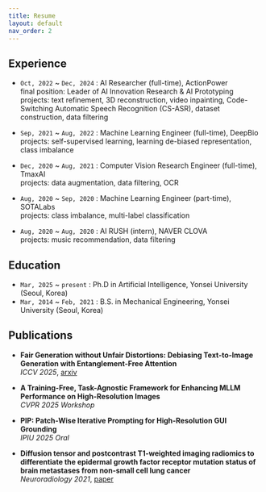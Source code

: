 ```yaml
---
title: Resume
layout: default
nav_order: 2
---
```


## Experience

- `Oct, 2022` ~ `Dec, 2024` : AI Researcher (full-time), ActionPower  
  final position: Leader of AI Innovation Research & AI Prototyping  
  projects: text refinement, 3D reconstruction, video inpainting, Code-Switching Automatic Speech Recognition (CS-ASR), dataset construction, data filtering

- `Sep, 2021` ~ `Aug, 2022` : Machine Learning Engineer (full-time), DeepBio  
  projects: self-supervised learning, learning de-biased representation, class imbalance

- `Dec, 2020` ~ `Aug, 2021` : Computer Vision Research Engineer (full-time), TmaxAI  
  projects: data augmentation, data filtering, OCR

- `Aug, 2020` ~ `Sep, 2020` : Machine Learning Engineer (part-time), SOTALabs  
  projects: class imbalance, multi-label classification

- `Aug, 2020` ~ `Aug, 2020` : AI RUSH (intern), NAVER CLOVA  
  projects: music recommendation, data filtering



## Education

- `Mar, 2025` ~ `present` : Ph.D in Artificial Intelligence, Yonsei University (Seoul, Korea)
- `Mar, 2014` ~ `Feb, 2021` : B.S. in Mechanical Engineering, Yonsei University (Seoul, Korea)



## Publications

- **Fair Generation without Unfair Distortions: Debiasing Text-to-Image Generation with Entanglement-Free Attention**  
  *ICCV 2025*, [arxiv](https://arxiv.org/abs/2506.13298)  

- **A Training-Free, Task-Agnostic Framework for Enhancing MLLM Performance on High-Resolution Images**  
  *CVPR 2025 Workshop*  

- **PIP: Patch-Wise Iterative Prompting for High-Resolution GUI Grounding**  
  *IPIU 2025 Oral*  

- **Diffusion tensor and postcontrast T1-weighted imaging radiomics to differentiate the epidermal growth factor receptor mutation status of brain metastases from non-small cell lung cancer**  
  *Neuroradiology 2021*, [paper](https://doi.org/10.1007/s00234-020-02529-2)  